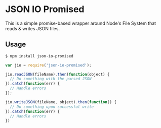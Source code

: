 # JSON IO Promised

This is a simple promise-based wrapper around Node's File System that reads & writes JSON files.

## Usage

```sh
$ npm install json-io-promised
```

```javascript
var jio = require('json-io-promised');

jio.readJSON(fileName).then(function(object) {
  // Do something with the parsed JSON
}).catch(function(err) {
  // Handle errors
});

jio.writeJSON(fileName, object).then(function() {
  // Do something upon successful write
}).catch(function(err) {
  // Handle errors
})
```
